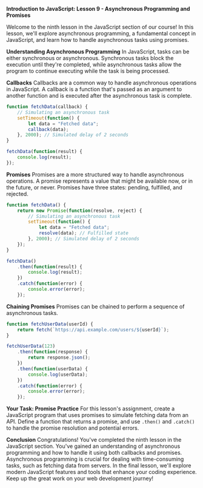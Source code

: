 **Introduction to JavaScript: Lesson 9 - Asynchronous Programming and Promises**

Welcome to the ninth lesson in the JavaScript section of our course! In this lesson, we'll explore asynchronous programming, a fundamental concept in JavaScript, and learn how to handle asynchronous tasks using promises.

**Understanding Asynchronous Programming**
In JavaScript, tasks can be either synchronous or asynchronous. Synchronous tasks block the execution until they're completed, while asynchronous tasks allow the program to continue executing while the task is being processed.

**Callbacks**
Callbacks are a common way to handle asynchronous operations in JavaScript. A callback is a function that's passed as an argument to another function and is executed after the asynchronous task is complete.

```javascript
function fetchData(callback) {
    // Simulating an asynchronous task
    setTimeout(function() {
        let data = "Fetched data";
        callback(data);
    }, 2000); // Simulated delay of 2 seconds
}

fetchData(function(result) {
    console.log(result);
});
```

**Promises**
Promises are a more structured way to handle asynchronous operations. A promise represents a value that might be available now, or in the future, or never. Promises have three states: pending, fulfilled, and rejected.

```javascript
function fetchData() {
    return new Promise(function(resolve, reject) {
        // Simulating an asynchronous task
        setTimeout(function() {
            let data = "Fetched data";
            resolve(data); // Fulfilled state
        }, 2000); // Simulated delay of 2 seconds
    });
}

fetchData()
    .then(function(result) {
        console.log(result);
    })
    .catch(function(error) {
        console.error(error);
    });
```

**Chaining Promises**
Promises can be chained to perform a sequence of asynchronous tasks.

```javascript
function fetchUserData(userId) {
    return fetch(`https://api.example.com/users/${userId}`);
}

fetchUserData(123)
    .then(function(response) {
        return response.json();
    })
    .then(function(userData) {
        console.log(userData);
    })
    .catch(function(error) {
        console.error(error);
    });
```

**Your Task: Promise Practice**
For this lesson's assignment, create a JavaScript program that uses promises to simulate fetching data from an API. Define a function that returns a promise, and use `.then()` and `.catch()` to handle the promise resolution and potential errors.

**Conclusion**
Congratulations! You've completed the ninth lesson in the JavaScript section. You've gained an understanding of asynchronous programming and how to handle it using both callbacks and promises. Asynchronous programming is crucial for dealing with time-consuming tasks, such as fetching data from servers. In the final lesson, we'll explore modern JavaScript features and tools that enhance your coding experience. Keep up the great work on your web development journey!